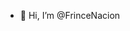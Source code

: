- 👋 Hi, I’m @FrinceNacion

<!---
FrinceNacion/FrinceNacion is a ✨ special ✨ repository because its `README.md` (this file) appears on your GitHub profile.
You can click the Preview link to take a look at your changes.
--->
